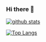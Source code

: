 ### Hi there 👋


<!-- リポジトリステータス -->
[![github stats](https://github-readme-stats.vercel.app/api?username=kirikirihara&hide=contribs&count_private=false&show_icons=true&theme=cobalt)](https://github.com/kirikirihara/)

<!-- ソースコード統計 -->
[![Top Langs](https://github-readme-stats.vercel.app/api/top-langs/?username=kirikirihara&theme=cobalt&layout=compact)](https://github.com/anuraghazra/github-readme-stats)


<!--
**kirikirihara/kirikirihara** is a ✨ _special_ ✨ repository because its `README.md` (this file) appears on your GitHub profile.

Here are some ideas to get you started:

- 🔭 I’m currently working on ...
- 🌱 I’m currently learning ...
- 👯 I’m looking to collaborate on ...
- 🤔 I’m looking for help with ...
- 💬 Ask me about ...
- 📫 How to reach me: ...
- 😄 Pronouns: ...
- ⚡ Fun fact: ...
-->
